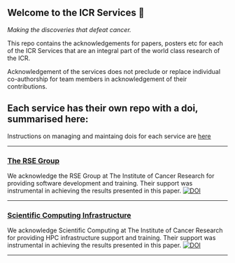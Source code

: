 ## Welcome to the ICR Services 👋
*Making the discoveries that defeat cancer.*

This repo contains the acknowledgements for papers, posters etc for each of the ICR Services that are an integral part of the world class research of the ICR.

Acknowledgement of the services does not preclude or replace individual co-authorship for team members in acknowledgement of their contributions.

Each service has their own repo with a doi, summarised here:
---

Instructions on managing and maintaing dois for each service are [here](https://github.com/ICR-Services/Instructions)

---

### [The RSE Group](https://github.com/ICR-Services/RSE-Group)
We acknowledge the RSE Group at The Institute of Cancer Research for providing software development and training. Their support was instrumental in achieving the results presented in this paper.  [![DOI](https://zenodo.org/badge/DOI/10.5281/zenodo.10684363.svg)](https://doi.org/10.5281/zenodo.10684363)

---

### [Scientific Computing Infrastructure](https://github.com/ICR-Services/Scientific-Computing/tree/main)
We acknowledge Scientific Computing at The Institute of Cancer Research for providing HPC infrastructure support and training. Their support was instrumental in achieving the results presented in this paper.  [![DOI](https://zenodo.org/badge/755024392.svg)](https://zenodo.org/doi/10.5281/zenodo.10640287)

---
